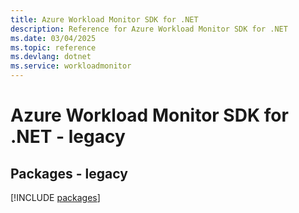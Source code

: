 ```yaml
---
title: Azure Workload Monitor SDK for .NET
description: Reference for Azure Workload Monitor SDK for .NET
ms.date: 03/04/2025
ms.topic: reference
ms.devlang: dotnet
ms.service: workloadmonitor
---
```

# Azure Workload Monitor SDK for .NET - legacy
## Packages - legacy
[!INCLUDE [packages](workload-monitor-index.md)]